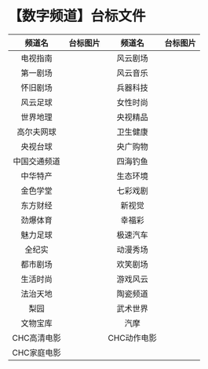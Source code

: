# 【数字频道】台标文件
|频道名|台标图片|频道名|台标图片|
|:---:|:---:|:---:|:---:|
|电视指南|<img src="">|风云剧场|<img src="">|
|第一剧场|<img src="">|风云音乐|<img src="">|
|怀旧剧场|<img src="">|兵器科技|<img src="">|
|风云足球|<img src="">|女性时尚|<img src="">|
|世界地理|<img src="">|央视精品|<img src="">|
|高尔夫网球|<img src="">|卫生健康|<img src="">|
|央视台球|<img src="">|央广购物|<img src="">|
|中国交通频道|<img src="">|四海钓鱼|<img src="">|
|中华特产|<img src="">|生态环境|<img src="">|
|金色学堂|<img src="">|七彩戏剧|<img src="">|
|东方财经|<img src="">|新视觉|<img src="">|
|劲爆体育|<img src="">|幸福彩|<img src="">|
|魅力足球|<img src="">|极速汽车|<img src="">|
|全纪实|<img src="">|动漫秀场|<img src="">|
|都市剧场|<img src="">|欢笑剧场|<img src="">|
|生活时尚|<img src="">|游戏风云|<img src="">|
|法治天地|<img src="">|陶瓷频道|<img src="">|
|梨园|<img src="">|武术世界|<img src="">|
|文物宝库|<img src="">|汽摩|<img src="">|
|CHC高清电影|<img src="">|CHC动作电影|<img src="">|
|CHC家庭电影|<img src="">|











